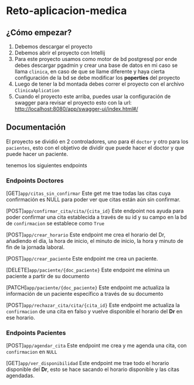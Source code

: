# Reto-aplicacion-medica
## ¿Cómo empezar?

1. Debemos descargar el proyecto
2. Debemos abrir el proyecto con Intellij
3. Para este proyecto usamos como motor de bd postgresql por ende debes descargar pgadmin y crear una base de datos en mi caso se llama `clinica`, en caso de que se llame diferente y haya cierta configuración de la bd se debe modificar los **poperties** del proyecto
4. Luego de tener la bd montada debes correr el proyecto con el archivo `ClinicaAplication`
5. Cuando el proyecto este arriba, puedes usar la configuración de swagger para revisar el proyecto esto con la url: [http://localhost:8080/app/swagger-ui/index.html#/](http://localhost:8080/app/swagger-ui/index.html#/)


## Documentación

El proyecto se dividió en 2 controladores, uno para él `doctor` y otro para los `pacientes`,
esto con el objetivo de dividir que puede hacer el doctor y que puede hacer un paciente.

tenemos los siguientes endpoints

### Endpoints Doctores

[GET]`app/citas_sin_confirmar`
Este get me trae todas las citas cuya confirmación es NULL para poder ver que citas están
aún sin confirmar.

[POST]`app/confirmar_cita/cita/{cita_id}`
Este endpoint nos ayuda para poder confirmar una cita establecida a través de su id y su campo en la bd de `confirmacion` se establece como `True`

[POST]`app/crear_horario`
Este endpoint me crea el horario del Dr, añadiendo el día, la hora de inicio, el minuto de inicio, la hora y minuto de fin de la jornada laboral.

[POST]`app/crear_paciente`
Este endpoint me crea un paciente.

[DELETE]`app/paciente/{doc_paciente}`
Este endpoint me elimina un paciente a partir de su documento

[PATCH]`app/paciente/{doc_paciente}`
Este endpoint me actualiza la información de un paciente específico a través de su documento

[POST]`app/rechazar_cita/cita/{cita_id}`
Este endpoint me actualiza la `confirmacion` de una cita en falso y vuelve disponible el horario del **Dr** en ese horario.

### Endpoints Pacientes
[POST]`app/agendar_cita`
Este endpoint me crea y me agenda una cita, con `confirmacion` en `NULL`

[GET]`app/ver_disponibilidad`
Este endpoint me trae todo el horario disponible del **Dr**, esto se hace sacando el horario disponible y las citas agendadas.


